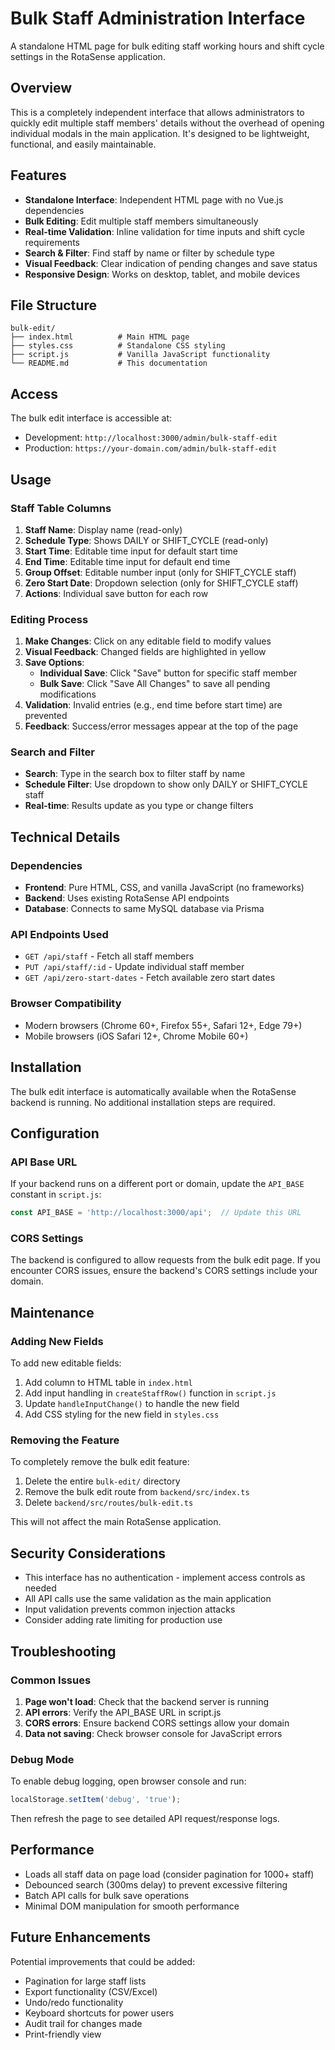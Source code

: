 # Bulk Staff Administration Interface

A standalone HTML page for bulk editing staff working hours and shift cycle settings in the RotaSense application.

## Overview

This is a completely independent interface that allows administrators to quickly edit multiple staff members' details without the overhead of opening individual modals in the main application. It's designed to be lightweight, functional, and easily maintainable.

## Features

- **Standalone Interface**: Independent HTML page with no Vue.js dependencies
- **Bulk Editing**: Edit multiple staff members simultaneously
- **Real-time Validation**: Inline validation for time inputs and shift cycle requirements
- **Search & Filter**: Find staff by name or filter by schedule type
- **Visual Feedback**: Clear indication of pending changes and save status
- **Responsive Design**: Works on desktop, tablet, and mobile devices

## File Structure

```
bulk-edit/
├── index.html          # Main HTML page
├── styles.css          # Standalone CSS styling
├── script.js           # Vanilla JavaScript functionality
└── README.md           # This documentation
```

## Access

The bulk edit interface is accessible at:
- Development: `http://localhost:3000/admin/bulk-staff-edit`
- Production: `https://your-domain.com/admin/bulk-staff-edit`

## Usage

### Staff Table Columns

1. **Staff Name**: Display name (read-only)
2. **Schedule Type**: Shows DAILY or SHIFT_CYCLE (read-only)
3. **Start Time**: Editable time input for default start time
4. **End Time**: Editable time input for default end time
5. **Group Offset**: Editable number input (only for SHIFT_CYCLE staff)
6. **Zero Start Date**: Dropdown selection (only for SHIFT_CYCLE staff)
7. **Actions**: Individual save button for each row

### Editing Process

1. **Make Changes**: Click on any editable field to modify values
2. **Visual Feedback**: Changed fields are highlighted in yellow
3. **Save Options**:
   - **Individual Save**: Click "Save" button for specific staff member
   - **Bulk Save**: Click "Save All Changes" to save all pending modifications
4. **Validation**: Invalid entries (e.g., end time before start time) are prevented
5. **Feedback**: Success/error messages appear at the top of the page

### Search and Filter

- **Search**: Type in the search box to filter staff by name
- **Schedule Filter**: Use dropdown to show only DAILY or SHIFT_CYCLE staff
- **Real-time**: Results update as you type or change filters

## Technical Details

### Dependencies

- **Frontend**: Pure HTML, CSS, and vanilla JavaScript (no frameworks)
- **Backend**: Uses existing RotaSense API endpoints
- **Database**: Connects to same MySQL database via Prisma

### API Endpoints Used

- `GET /api/staff` - Fetch all staff members
- `PUT /api/staff/:id` - Update individual staff member
- `GET /api/zero-start-dates` - Fetch available zero start dates

### Browser Compatibility

- Modern browsers (Chrome 60+, Firefox 55+, Safari 12+, Edge 79+)
- Mobile browsers (iOS Safari 12+, Chrome Mobile 60+)

## Installation

The bulk edit interface is automatically available when the RotaSense backend is running. No additional installation steps are required.

## Configuration

### API Base URL

If your backend runs on a different port or domain, update the `API_BASE` constant in `script.js`:

```javascript
const API_BASE = 'http://localhost:3000/api';  // Update this URL
```

### CORS Settings

The backend is configured to allow requests from the bulk edit page. If you encounter CORS issues, ensure the backend's CORS settings include your domain.

## Maintenance

### Adding New Fields

To add new editable fields:

1. Add column to HTML table in `index.html`
2. Add input handling in `createStaffRow()` function in `script.js`
3. Update `handleInputChange()` to handle the new field
4. Add CSS styling for the new field in `styles.css`

### Removing the Feature

To completely remove the bulk edit feature:

1. Delete the entire `bulk-edit/` directory
2. Remove the bulk edit route from `backend/src/index.ts`
3. Delete `backend/src/routes/bulk-edit.ts`

This will not affect the main RotaSense application.

## Security Considerations

- This interface has no authentication - implement access controls as needed
- All API calls use the same validation as the main application
- Input validation prevents common injection attacks
- Consider adding rate limiting for production use

## Troubleshooting

### Common Issues

1. **Page won't load**: Check that the backend server is running
2. **API errors**: Verify the API_BASE URL in script.js
3. **CORS errors**: Ensure backend CORS settings allow your domain
4. **Data not saving**: Check browser console for JavaScript errors

### Debug Mode

To enable debug logging, open browser console and run:
```javascript
localStorage.setItem('debug', 'true');
```

Then refresh the page to see detailed API request/response logs.

## Performance

- Loads all staff data on page load (consider pagination for 1000+ staff)
- Debounced search (300ms delay) to prevent excessive filtering
- Batch API calls for bulk save operations
- Minimal DOM manipulation for smooth performance

## Future Enhancements

Potential improvements that could be added:

- Pagination for large staff lists
- Export functionality (CSV/Excel)
- Undo/redo functionality
- Keyboard shortcuts for power users
- Audit trail for changes made
- Print-friendly view
